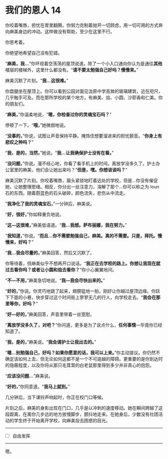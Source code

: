 # 我们的恩人 14

你咬着嘴唇，担忧在胃里翻腾。你努力克制着抛开一切顾虑，用一切可用的方式奔向麻美身边的冲动。这样做没有帮助，至少在这里不行。

你思考着。

你绝望地希望自己没有犯错。

“**麻美，我...**”你环视着空荡荡的屋顶说道。除了一个小入口通向你认为是通往**其他**楼层的楼梯外，这里什么都没有。“**请不要太勉强自己好吗？慢慢来。**”

麻美沉默了片刻。“**我...这很难。**”

你盘腿坐在屋顶上。你可以看到公园对面见泷原中学高耸的玻璃建筑，近在咫尺，几乎触手可及。而在那所学校的某个地方，有麻美、焰、小圆、沙耶香和仁美。你的朋友们。

“**麻美，**”你温柔地说，“**嗯，你检查过你的灵魂宝石吗？**”

停顿了一下。“**哦，**”她微弱地说。

“**没事的，**”你说，试图让声音保持平静。掩饰住想要溜进来的担忧颤音。“**你身上有悲叹之种吗？**”

“**我，是的，当然，**”她说。“**我...让我确保护士没有在看。**”

“**没问题，**”你说。漫不经心地，你看了看手机上的时间。离放学没多久了。护士办公室里的麻美，他们会让她出来吗？“**但是，嘿。你想谈谈吗？**”

麻美沉默了片刻。你咬着嘴唇，眉头紧锁地盯着远处的学校，但是...你没有催促她，让她整理思绪。相反，你分出一丝注意力，溶解了那个...你可以称之为 Ioun 石的东西。随着蔚蓝色的石头破碎，颜色流失，悲伤从中流走。

“**我净化了我的灵魂宝石，**”一分钟后，麻美说。

“**好，很好，**”你如释重负地说。

“**这—这很难，**”麻美低语道。“**我...我想。萨布丽娜，我在努力。**”

“**我知道，**”你说。“**而且...你不需要勉强自己，麻美。真的不需要。只是，拜托。慢慢来，好吗？**”

“**我...我会尽量的，**”麻美回答，然后又沉默了。

你等待着，但麻美似乎不想再开口说话。“**我正在去学校的路上。你想让我现在就过去看你吗？或者让小圆和焰去看你？**”你小心翼翼地问。

“**不—不用，**”麻美急切地说。“**我—我会尽快出来的。**”

“**好的，**”你说。你灵巧地跳了起来，翅膀猛地一拍，刚好让你越过屋顶边缘。你跃下下面的小巷，快步穿过这个时间街上寥寥无几的行人，向学校走去。“**我会在那里等你，好吗？**”

“**好—好的，**”麻美回答，声音里带着一丝宽慰。

“**离放学没多久了，对吧？**”你问道，更多是为了说点什么，**任何事情**—毕竟你已经知道了。

“**我，是的，**”麻美说。“**我会请护士让我出去的。**”

“**嗯...别勉强自己，好吗？如果你愿意的话，我可以上来。**”你主动提议。你仍然不确定该如何上去，但无论如何这都不是一个不可逾越的障碍。更重要的是你到达时的隐蔽程度，以及你将从那只毛茸茸的白老鼠那里得到多少并非真心的抱怨。

“**应该没问题...**”麻美说。

“**好的，**”你同意道。“**我马上就到。**”

几分钟后，当下课铃声响起时，你正在校门口等候。

片刻之后，麻美的身影出现在门口，几乎是以冲刺的速度移动。她在瞬间跨越了这段距离，在离你几步远的地方放慢脚步，颤抖地走来。在她身后，少数没有社团活动的学生终于开始离开学校，向麻美投去困惑的目光。

---

- [ ] 自由发挥

---

嗯。
